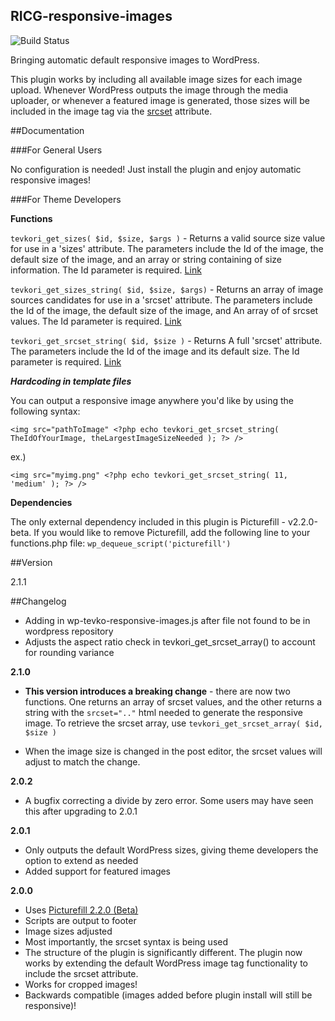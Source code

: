 RICG-responsive-images
---

![Build Status](https://travis-ci.org/ResponsiveImagesCG/wp-tevko-responsive-images.svg)

Bringing automatic default responsive images to WordPress.

This plugin works by including all available image sizes for each image upload. Whenever WordPress outputs the image through the media uploader, or whenever a featured image is generated, those sizes will be included in the image tag via the [srcset](http://css-tricks.com/responsive-images-youre-just-changing-resolutions-use-srcset/) attribute.

##Documentation

###For General Users

No configuration is needed! Just install the plugin and enjoy automatic responsive images!

###For Theme Developers

**Functions**

```tevkori_get_sizes( $id, $size, $args )``` - Returns a valid source size value for use in a 'sizes' attribute. The parameters include the Id of the image, the default size of the image, and an array or string containing of size information. The Id parameter is required. [Link](https://github.com/ResponsiveImagesCG/wp-tevko-responsive-images/blob/master/wp-tevko-responsive-images.php#L28)

```tevkori_get_sizes_string( $id, $size, $args)``` - Returns an array of image sources candidates for use in a 'srcset' attribute. The parameters include the Id of the image, the default size of the image, and An array of of srcset values. The Id parameter is required. [Link](https://github.com/ResponsiveImagesCG/wp-tevko-responsive-images/blob/master/wp-tevko-responsive-images.php#L132)

```tevkori_get_srcset_string( $id, $size )``` - Returns A full 'srcset' attribute. The parameters include the Id of the image and its default size. The Id parameter is required. [Link](https://github.com/ResponsiveImagesCG/wp-tevko-responsive-images/blob/master/wp-tevko-responsive-images.php#L196)

***Hardcoding in template files***

You can output a responsive image anywhere you'd like by using the following syntax:

``<img src="pathToImage" <?php echo tevkori_get_srcset_string( TheIdOfYourImage, theLargestImageSizeNeeded ); ?> />``

ex.)

```<img src="myimg.png" <?php echo tevkori_get_srcset_string( 11, 'medium' ); ?> />```

**Dependencies**

The only external dependency included in this plugin is Picturefill - v2.2.0-beta. If you would like to remove Picturefill, add the following line to your functions.php file: ```wp_dequeue_script('picturefill')```

##Version

2.1.1

##Changelog

- Adding in wp-tevko-responsive-images.js after file not found to be in wordpress repository
- Adjusts the aspect ratio check in tevkori_get_srcset_array() to account for rounding variance

**2.1.0**

- **This version introduces a breaking change** - there are now two functions. One returns an array of srcset values, and the other returns a string with the ``srcset=".."`` html needed to generate the responsive image. To retrieve the srcset array, use ``tevkori_get_srcset_array( $id, $size )``

- When the image size is changed in the post editor, the srcset values will adjust to match the change.

**2.0.2**

- A bugfix correcting a divide by zero error. Some users may have seen this after upgrading to 2.0.1

**2.0.1**
- Only outputs the default WordPress sizes, giving theme developers the option to extend as needed
- Added support for featured images

**2.0.0**
 - Uses [Picturefill 2.2.0 (Beta)](http://scottjehl.github.io/picturefill/)
 - Scripts are output to footer
 - Image sizes adjusted
 - Most importantly, the srcset syntax is being used
 - The structure of the plugin is significantly different. The plugin now works by extending the default WordPress image tag functionality to include the srcset attribute.
 - Works for cropped images!
 - Backwards compatible (images added before plugin install will still be responsive)!

